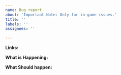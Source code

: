 ```yaml
---
name: Bug report
about: 'Important Note: Only for in-game issues.'
title: ''
labels: ''
assignees: ''

---
```


**Links:**


**What is Happening:**


**What Should happen:**


